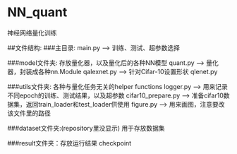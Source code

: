 # NN_quant
神经网络量化训练

##文件结构:
###主目录:
main.py --> 训练、测试、超参数选择

###model文件夹: 存放量化器，以及量化后的各种NN模型
  quant.py --> 量化器，封装成各种nn.Module
  qalexnet.py --> 针对Cifar-10设置形状
  qlenet.py

###utils文件夹: 各种与量化任务无关的helper functions
  logger.py --> 用来记录不同epoch的训练、测试结果，以及超参数
  cifar10_prepare.py --> 准备cifar10数据集，返回train_loader和test_loader供使用
  figure.py --> 用来画图，注意要改该文件里的路径
  
###dataset文件夹:(repository里没显示)
  用于存放数据集

###result文件夹：存放运行结果
  checkpoint
  
